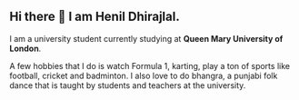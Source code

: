 ## Hi there 👋 I am **Henil Dhirajlal**.

I am a university student currently studying at **Queen Mary University of London**. 

A few hobbies that I do is watch Formula 1, karting, play a ton of sports like football, cricket and badminton. I also love to do bhangra, a punjabi folk dance that is taught by students and teachers at the university.



